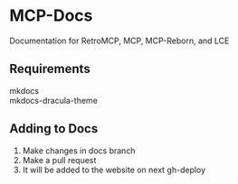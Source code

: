 # MCP-Docs
Documentation for RetroMCP, MCP, MCP-Reborn, and LCE

## Requirements
mkdocs  
mkdocs-dracula-theme

## Adding to Docs
1. Make changes in docs branch
2. Make a pull request
3. It will be added to the website on next gh-deploy